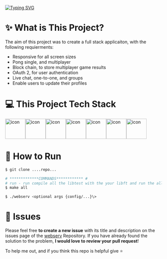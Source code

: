 [![Typing SVG](https://readme-typing-svg.demolab.com?font=Fira+Code&pause=1000&center=false&width=435&lines=Pong+%2F+Chat+Web+App)](https://git.io/typing-svg)

# :sparkles: What is This Project?
The aim of this project was to create a full stack applicaiton, with the following requierments:
<ul>
    <li>Responsive for all screen sizes</li>
    <li>Pong single, and multiplayer</li>
    <li>Block chain, to store multiplayer game results</li>
    <li>OAuth 2, for user authentication</li>
    <li>Live chat, one-to-one, and groups</li>
    <li>Enable users to update their profiles</li> 
</ul>

# :computer: This Project Tech Stack
<div style="display: flex; align-items: flex-start;"><img src="https://techstack-generator.vercel.app/ts-icon.svg" alt="icon" width="65" height="65" /><img src="https://techstack-generator.vercel.app/django-icon.svg" alt="icon" width="65" height="65" /><img src="https://techstack-generator.vercel.app/restapi-icon.svg" alt="icon" width="65" height="65" /><img src="https://techstack-generator.vercel.app/docker-icon.svg" alt="icon" width="65" height="65" /><img src="https://techstack-generator.vercel.app/nginx-icon.svg" alt="icon" width="65" height="65" /><img src="https://techstack-generator.vercel.app/python-icon.svg" alt="icon" width="65" height="65" /><img src="https://techstack-generator.vercel.app/react-icon.svg" alt="icon" width="65" height="65" /></div>

# :construction_worker: How to Run
```bash
$ git clone ....repo...

# *************COMMANDS************ #
# run - run compile all the libtest with the your libft and run the all tests
$ make all

$ ./webserv <optional args {config/...}\>

```

# :bug: Issues

Please feel free **to create a new issue** with its title and description on the issues page of the [webserv](https://github.com/MehdiMirzaie2/42-webserv/issues) Repository. If you have already found the solution to the problem, **I would love to review your pull request**!


To help me out, and if you think this repo is helpful give ⭐️
